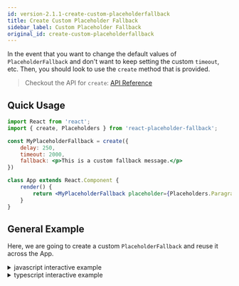 ```yaml
---
id: version-2.1.1-create-custom-placeholderfallback
title: Create Custom Placeholder Fallback
sidebar_label: Custom Placeholder Fallback
original_id: create-custom-placeholderfallback
---
```


In the event that you want to change the default values of `PlaceholderFallback` and don't want to keep setting the custom `timeout`, etc.
Then, you should look to use the `create` method that is provided. 

> Checkout the API for `create`: [API Reference](../api/create)

## Quick Usage

```jsx
import React from 'react';
import { create, Placeholders } from 'react-placeholder-fallback';

const MyPlaceholderFallback = create({
    delay: 250, 
    timeout: 2000,
    fallback: <p>This is a custom fallback message.</p>
})

class App extends React.Component {
    render() {
        return <MyPlaceholderFallback placeholder={Placeholders.ParagraphBlock} />
    }
}
```

## General Example

Here, we are going to create a custom `PlaceholderFallback` and reuse it across the App.

<details>
<summary>javascript interactive example</summary>

<iframe src="https://codesandbox.io/embed/yk2nv1582z" style="width:100%; height:500px; border:0; border-radius: 4px; overflow:hidden;" sandbox="allow-modals allow-forms allow-popups allow-scripts allow-same-origin"></iframe>
</details>

<details>
<summary>typescript interactive example</summary>

<iframe src="https://codesandbox.io/embed/23zn1q9n6y" style="width:100%; height:500px; border:0; border-radius: 4px; overflow:hidden;" sandbox="allow-modals allow-forms allow-popups allow-scripts allow-same-origin"></iframe>
</details>

